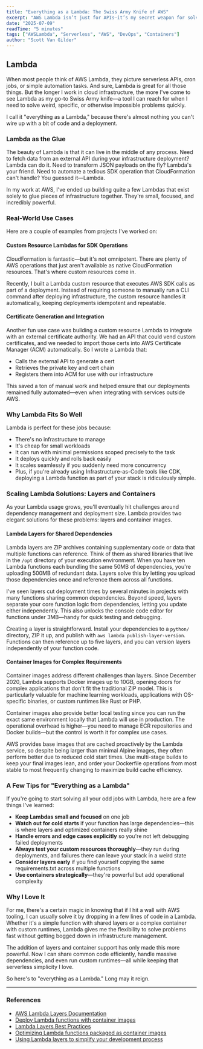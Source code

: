```yaml
---
title: "Everything as a Lambda: The Swiss Army Knife of AWS"
excerpt: "AWS Lambda isn’t just for APIs—it’s my secret weapon for solving odd problems fast. From custom resource automation to integrating external services like certificate APIs, Lambda acts as my Swiss Army knife in the cloud. In this post, I share how “everything as a Lambda” helps me keep projects efficient, flexible, and fun."
date: "2025-07-09"
readTime: "5 minutes"
tags: ["AWSLambda", "Serverless", "AWS", "DevOps", "Containers"]
author: "Scott Van Gilder"
---
```


## Lambda

When most people think of AWS Lambda, they picture serverless APIs, cron jobs, or simple automation tasks. And sure, Lambda is great for all those things. But the longer I work in cloud infrastructure, the more I've come to see Lambda as my go-to Swiss Army knife—a tool I can reach for when I need to solve weird, specific, or otherwise impossible problems quickly.

I call it "everything as a Lambda," because there's almost nothing you can't wire up with a bit of code and a deployment.

### Lambda as the Glue
The beauty of Lambda is that it can live in the middle of any process. Need to fetch data from an external API during your infrastructure deployment? Lambda can do it. Need to transform JSON payloads on the fly? Lambda's your friend. Need to automate a tedious SDK operation that CloudFormation can't handle? You guessed it—Lambda.

In my work at AWS, I've ended up building quite a few Lambdas that exist solely to glue pieces of infrastructure together. They're small, focused, and incredibly powerful.

### Real-World Use Cases
Here are a couple of examples from projects I've worked on:

#### Custom Resource Lambdas for SDK Operations
CloudFormation is fantastic—but it's not omnipotent. There are plenty of AWS operations that just aren't available as native CloudFormation resources. That's where custom resources come in.

Recently, I built a Lambda custom resource that executes AWS SDK calls as part of a deployment. Instead of requiring someone to manually run a CLI command after deploying infrastructure, the custom resource handles it automatically, keeping deployments idempotent and repeatable.

#### Certificate Generation and Integration
Another fun use case was building a custom resource Lambda to integrate with an external certificate authority. We had an API that could vend custom certificates, and we needed to import those certs into AWS Certificate Manager (ACM) automatically. So I wrote a Lambda that:

* Calls the external API to generate a cert
* Retrieves the private key and cert chain
* Registers them into ACM for use with our infrastructure

This saved a ton of manual work and helped ensure that our deployments remained fully automated—even when integrating with services outside AWS.

### Why Lambda Fits So Well

Lambda is perfect for these jobs because:

* There's no infrastructure to manage
* It's cheap for small workloads
* It can run with minimal permissions scoped precisely to the task
* It deploys quickly and rolls back easily
* It scales seamlessly if you suddenly need more concurrency
* Plus, if you're already using Infrastructure-as-Code tools like CDK, deploying a Lambda function as part of your stack is ridiculously simple.

### Scaling Lambda Solutions: Layers and Containers

As your Lambda usage grows, you'll eventually hit challenges around dependency management and deployment size. Lambda provides two elegant solutions for these problems: layers and container images.

#### Lambda Layers for Shared Dependencies

Lambda layers are ZIP archives containing supplementary code or data that multiple functions can reference. Think of them as shared libraries that live in the `/opt` directory of your execution environment. When you have ten Lambda functions each bundling the same 50MB of dependencies, you're uploading 500MB of redundant data. Layers solve this by letting you upload those dependencies once and reference them across all functions.

I've seen layers cut deployment times by several minutes in projects with many functions sharing common dependencies. Beyond speed, layers separate your core function logic from dependencies, letting you update either independently. This also unlocks the console code editor for functions under 3MB—handy for quick testing and debugging.

Creating a layer is straightforward. Install your dependencies to a `python/` directory, ZIP it up, and publish with `aws lambda publish-layer-version`. Functions can then reference up to five layers, and you can version layers independently of your function code.

#### Container Images for Complex Requirements

Container images address different challenges than layers. Since December 2020, Lambda supports Docker images up to 10GB, opening doors for complex applications that don't fit the traditional ZIP model. This is particularly valuable for machine learning workloads, applications with OS-specific binaries, or custom runtimes like Rust or PHP.

Container images also provide better local testing since you can run the exact same environment locally that Lambda will use in production. The operational overhead is higher—you need to manage ECR repositories and Docker builds—but the control is worth it for complex use cases.

AWS provides base images that are cached proactively by the Lambda service, so despite being larger than minimal Alpine images, they often perform better due to reduced cold start times. Use multi-stage builds to keep your final images lean, and order your Dockerfile operations from most stable to most frequently changing to maximize build cache efficiency.

### A Few Tips for "Everything as a Lambda"

If you're going to start solving all your odd jobs with Lambda, here are a few things I've learned:

* **Keep Lambdas small and focused** on one job
* **Watch out for cold starts** if your function has large dependencies—this is where layers and optimized containers really shine
* **Handle errors and edge cases explicitly** so you're not left debugging failed deployments
* **Always test your custom resources thoroughly**—they run during deployments, and failures there can leave your stack in a weird state
* **Consider layers early** if you find yourself copying the same requirements.txt across multiple functions
* **Use containers strategically**—they're powerful but add operational complexity

### Why I Love It
For me, there's a certain magic in knowing that if I hit a wall with AWS tooling, I can usually solve it by dropping in a few lines of code in a Lambda. Whether it's a simple function with shared layers or a complex container with custom runtimes, Lambda gives me the flexibility to solve problems fast without getting bogged down in infrastructure management.

The addition of layers and container support has only made this more powerful. Now I can share common code efficiently, handle massive dependencies, and even run custom runtimes—all while keeping that serverless simplicity I love.

So here's to "everything as a Lambda." Long may it reign.

---

### References

* [AWS Lambda Layers Documentation](https://docs.aws.amazon.com/lambda/latest/dg/chapter-layers.html)
* [Deploy Lambda functions with container images](https://docs.aws.amazon.com/lambda/latest/dg/images-create.html)
* [Lambda Layers Best Practices](https://www.ranthebuilder.cloud/post/aws-lambda-layers-best-practices)
* [Optimizing Lambda functions packaged as container images](https://aws.amazon.com/blogs/compute/optimizing-lambda-functions-packaged-as-container-images/)
* [Using Lambda layers to simplify your development process](https://aws.amazon.com/blogs/compute/using-lambda-layers-to-simplify-your-development-process/)